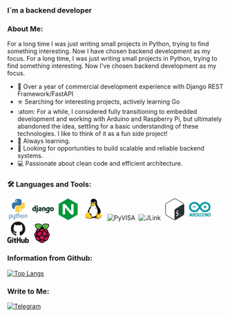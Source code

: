 
### I`m a backend developer

### About Me:
For a long time I was just writing small projects in Python, trying to find something interesting. Now I have chosen backend development as my focus.
For a long time, I was just writing small projects in Python, trying to find something interesting. Now I've chosen backend development as my focus.
- :receipt: Over a year of commercial development experience with Django REST Framework/FastAPI
- :biohazard: Searching for interesting projects, actively learning Go
- :atom: For a while, I considered fully transitioning to embedded development and working with Arduino and Raspberry Pi, but ultimately abandoned the idea, settling for a basic understanding of these technologies. I like to think of it as a fun side project!
- :seedling: Always learning.
- :rocket: Looking for opportunities to build scalable and reliable backend systems.
- :computer: Passionate about clean code and efficient architecture.

### :hammer_and_wrench: Languages and Tools:

<div>
  <img src="https://github.com/devicons/devicon/blob/master/icons/python/python-original-wordmark.svg" title="Python" alt="Python" width="50" height="50"/>&nbsp;
  <img src="https://github.com/devicons/devicon/blob/master/icons/django/django-plain-wordmark.svg" title="Django" alt="Django" width="50" height="50"/>&nbsp;
  <img src="https://github.com/devicons/devicon/blob/master/icons/nginx/nginx-original.svg" title="Nginx" alt="Nginx" width="50" height="50"/>&nbsp;
  <img src="https://github.com/devicons/devicon/blob/master/icons/linux/linux-original.svg" title="Linux" alt="Linux" width="50" height="50"/>&nbsp;
  <img src="https://img.shields.io/badge/PyVISA-3776AB?style=for-the-badge&logo=python&logoColor=white" title="PyVISA" alt="PyVISA"/>&nbsp;
  <img src="https://img.shields.io/badge/JLink-0A0A0A?style=for-the-badge&logo=segger&logoColor=white" title="SEGGER JLink" alt="JLink"/>&nbsp;
  <img src="https://github.com/devicons/devicon/blob/master/icons/bash/bash-original.svg" title="Bash" alt="Bash" width="50" height="50"/>&nbsp;
  <img src="https://github.com/devicons/devicon/blob/master/icons/arduino/arduino-original-wordmark.svg" title="Arduino" alt="Arduino" width="50" height="50"/>&nbsp;
  <img src="https://github.com/devicons/devicon/blob/master/icons/github/github-original-wordmark.svg" title="Github" alt="Github" width="50" height="50"/>&nbsp;
  <img src="https://github.com/devicons/devicon/blob/master/icons/raspberrypi/raspberrypi-original.svg" title="Raspberry PI" alt="Raspberry" width="45" height="45"/>&nbsp;
</div>

 ### Information from Github:

[![Top Langs](https://github-readme-stats.vercel.app/api/top-langs/?username=1MixDevil&layout=compact&theme=gruvbox_light )](https://github.com/anuraghazra/github-readme-stats)


### Write to Me:
[![Telegram](https://img.shields.io/badge/Telegram-orange?style=for-the-badge&logo=telegram)](https://t.me/puumpu)

